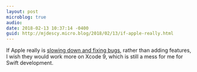 ```yaml
---
layout: post
microblog: true
audio: 
date: 2018-02-13 10:37:14 -0400
guid: http://mjdescy.micro.blog/2018/02/13/if-apple-really.html
---
```

If Apple really is [slowing down and fixing bugs](http://www.businessinsider.com/apple-slowing-down-iphone-features-and-fixing-bugs-2018-2), rather than adding features, I wish they would work more on  Xcode 9, which is still a mess for me for Swift development.
